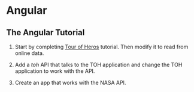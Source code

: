 # Angular

## The Angular Tutorial

1. Start by completing [Tour of Heros](https://angular.io/docs/ts/latest/tutorial/) tutorial. Then modify it to read from online data.

2. Add a *toh* API that talks to the TOH application and change the TOH application to work with the API.

3. Create an app that works with the NASA API.
